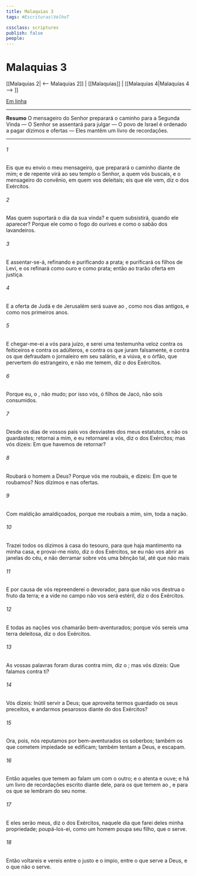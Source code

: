```yaml
---
title: Malaquias 3
tags: #Escrituras\VelhoT

cssclass: scriptures
publish: false
people:
---
```


# Malaquias 3
[[Malaquias 2| <-- Malaquias 2]] | [[Malaquias]] | [[Malaquias 4|Malaquias 4 --> ]]

[Em linha](https://churchofjesuschrist.org/study/scriptures/ot/mal/3?lang=por)

---
__Resumo__
O mensageiro do Senhor preparará o caminho para a Segunda Vinda — O Senhor se assentará para julgar — O povo de Israel é ordenado a pagar dízimos e ofertas — Eles mantêm um livro de recordações.

---
###### 1 
Eis que eu envio o meu mensageiro, que preparará o caminho diante de mim; e de repente virá ao seu templo o Senhor, a quem vós buscais, e o mensageiro do convênio, em quem vos deleitais; eis que ele vem, diz o  dos Exércitos.

###### 2 
Mas quem suportará o dia da sua vinda? e quem subsistirá, quando ele aparecer? Porque ele  como o fogo do ourives e como o sabão dos lavandeiros.

###### 3 
E assentar-se-á, refinando e purificando a prata; e purificará os filhos de Levi, e os refinará como ouro e como prata; então ao  trarão oferta em justiça.

###### 4 
E a oferta de Judá e de Jerusalém será suave ao , como nos dias antigos, e como nos primeiros anos.

###### 5 
E chegar-me-ei a vós para juízo, e serei uma testemunha veloz contra os feiticeiros e contra os adúlteros, e contra os que juram falsamente, e contra os que defraudam o jornaleiro em seu salário, e a viúva, e o órfão, que pervertem  do estrangeiro, e não me temem, diz o  dos Exércitos.

###### 6 
Porque eu, o , não mudo; por isso vós, ó filhos de Jacó, não sois consumidos.

###### 7 
Desde os dias de vossos pais vos desviastes dos meus estatutos, e não os guardastes; retornai a mim, e eu retornarei a vós, diz o  dos Exércitos; mas vós dizeis: Em que havemos de retornar?

###### 8 
Roubará o homem a Deus? Porque vós me roubais, e dizeis: Em que te roubamos? Nos dízimos e nas ofertas.

###### 9 
Com maldição  amaldiçoados, porque me roubais a mim, sim, toda a nação.

###### 10 
Trazei todos os dízimos à casa do tesouro, para que haja mantimento na minha casa, e provai-me nisto, diz o  dos Exércitos, se eu não vos abrir as janelas do céu, e não derramar sobre vós uma bênção tal, até que não  mais 

###### 11 
E por causa de vós repreenderei o devorador, para que não vos destrua o fruto da terra; e a vide no campo não vos será estéril, diz o  dos Exércitos.

###### 12 
E todas as nações vos chamarão bem-aventurados; porque vós sereis uma terra deleitosa, diz o  dos Exércitos.

###### 13 
As vossas palavras foram duras contra mim, diz o ; mas vós dizeis: Que falamos contra ti?

###### 14 
Vós dizeis: Inútil  servir a Deus; que  aproveita termos guardado os seus preceitos, e andarmos pesarosos diante do  dos Exércitos?

###### 15 
Ora, pois, nós reputamos por bem-aventurados os soberbos; também os que cometem impiedade se edificam; também tentam a Deus, e escapam.

###### 16 
Então aqueles que temem ao  falam um com o outro; e o  atenta e ouve; e há um livro de recordações escrito diante dele, para os que temem ao , e para os que se lembram do seu nome.

###### 17 
E eles serão meus, diz o  dos Exércitos, naquele dia que farei deles minha propriedade; poupá-los-ei, como um homem poupa seu filho, que o serve.

###### 18 
Então voltareis e vereis  entre o justo e o ímpio, entre o que serve a Deus, e o que não o serve.

